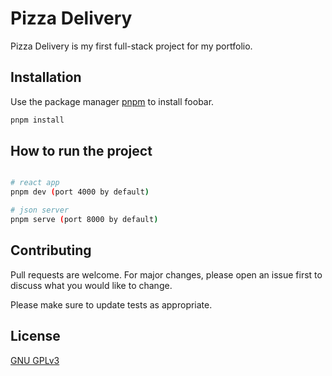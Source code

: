 # Pizza Delivery

Pizza Delivery is my first full-stack project for my portfolio.

## Installation

Use the package manager [pnpm](https://pip.pypa.io/en/stable/) to install foobar.

```bash
pnpm install
```

## How to run the project

```bash

# react app
pnpm dev (port 4000 by default)

# json server
pnpm serve (port 8000 by default)
```

## Contributing

Pull requests are welcome. For major changes, please open an issue first
to discuss what you would like to change.

Please make sure to update tests as appropriate.

## License

[GNU GPLv3](https://choosealicense.com/licenses/gpl-3.0/)

